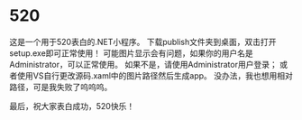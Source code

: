 # 520
这是一个用于520表白的.NET小程序。
下载publish文件夹到桌面，双击打开setup.exe即可正常使用！
可能图片显示会有问题，如果你的用户名是Administrator，可以正常使用。
如果不是，请使用Administrator用户登录；
或者使用VS自行更改源码.xaml中的图片路径然后生成app。
没办法，我也想用相对路径，可是我失败了呜呜呜。

最后，祝大家表白成功，520快乐！
